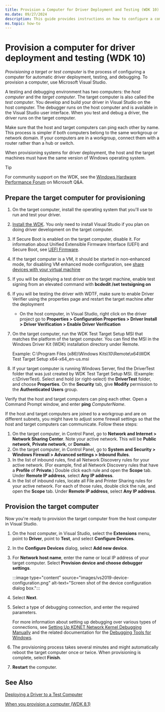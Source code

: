 ```yaml
---
title: Provision a Computer for Driver Deployment and Testing (WDK 10)
ms.date: 09/27/2024
description: This guide provides instructions on how to configure a computer for automatic driver deployment, testing, and debugging using Microsoft Visual Studio.
ms.topic: how-to
---
```


# Provision a computer for driver deployment and testing (WDK 10)

*Provisioning a target or test computer* is the process of configuring a computer for automatic driver deployment, testing, and debugging. To provision a computer, use Microsoft Visual Studio.

A testing and debugging environment has two computers: the *host computer* and the *target computer*. The target computer is also called the *test computer*. You develop and build your driver in Visual Studio on the host computer. The debugger runs on the host computer and is available in the Visual Studio user interface. When you test and debug a driver, the driver runs on the target computer.

Make sure that the host and target computers can ping each other by name. This process is simpler if both computers belong to the same workgroup or network domain. If your computers are in a workgroup, connect them with a router rather than a hub or switch.

When provisioning systems for driver deployment, the host and the target machines must have the same version of Windows operating system.

> [!TIP]
> For community support on the WDK, see the [Windows Hardware Performance Forum](/answers/tags/384/windows-hardware-performance) on Microsoft Q&A.

## Prepare the target computer for provisioning

1. On the target computer, install the operating system that you'll use to run and test your driver.

1. [Install the WDK](../download-the-wdk.md). You only need to install Visual Studio if you plan on doing driver development on the target computer.

1. If Secure Boot is enabled on the target computer, disable it. For information about Unified Extensible Firmware Interface (UEFI) and Secure Boot, see [UEFI Firmware](/previous-versions/windows/it-pro/windows-8.1-and-8/hh824898(v=win.10)).

1. If the target computer is a VM, it should be started in non-enhanced mode, for disabling VM enhanced mode configuration, see [share devices with your virtual machine](/virtualization/hyper-v-on-windows/user-guide/enhanced-session-mode)

1. If you will be deploying a test driver on the target machine, enable test signing from an elevated command with  **bcdedit /set testsigning on**

1. If you will be testing the driver with WDTF, make sure to enable Driver Verifier using the properties page and restart the target machine after the deployment
   - On the host computer, in Visual Studio, right click on the driver project go to **Properties &gt; Configuration Properties &gt; Driver Install &gt; Driver Verification &gt; Enable Driver Verification**

1. On the target computer, run the WDK Test Target Setup MSI that matches the platform of the target computer. You can find the MSI in the Windows Driver Kit (WDK) installation directory under Remote.

    Example: C:\\Program Files (x86)\\Windows Kits\\10\\Remote\\x64\\WDK Test Target Setup x64-x64\_en-us.msi

1. If your target computer is running Windows Server, find the DriverTest folder that was just created by WDK Test Target Setup MSI. (Example: c:\\DriverTest). Select and hold (or right-select) the **DriverTest** folder, and choose **Properties**. On the **Security** tab, give **Modify** permission to the **Authenticated Users** group.

Verify that the host and target computers can ping each other. Open a Command Prompt window, and enter **ping** *ComputerName*.

If the host and target computers are joined to a workgroup and are on different subnets, you might have to adjust some firewall settings so that the host and target computers can communicate. Follow these steps:

1. On the target computer, in Control Panel, go to **Network and Internet &gt; Network Sharing Center**. Note your active network. This will be **Public network**, **Private network**, or **Domain**.
2. On the target computer, in Control Panel, go to **System and Security &gt; Windows Firewall &gt; Advanced settings &gt; Inbound Rules**.
3. In the list of inbound rules, find all Network Discovery rules for your active network. (For example, find all Network Discovery rules that have a **Profile** of **Private**.) Double click each rule and open the **Scope** tab. Under **Remote IP address**, select **Any IP address**.
4. In the list of inbound rules, locate all File and Printer Sharing rules for your active network. For each of those rules, double click the rule, and open the **Scope** tab. Under **Remote IP address**, select **Any IP address**.

## Provision the target computer

Now you're ready to provision the target computer from the host computer in Visual Studio.

1. On the host computer, in Visual Studio, select the **Extensions** menu, point to **Driver**, point to **Test**, and select **Configure Devices**.

1. In the **Configure Devices** dialog, select **Add new device**.

1. For **Network host name**, enter the name or local IP address of your target computer. Select **Provision device and choose debugger settings**.

    :::image type="content" source="images/vs2019-device-configuration.png" alt-text="Screen shot of the device configuration dialog box.":::

1. Select **Next**.

1. Select a type of debugging connection, and enter the required parameters.

    For more information about setting up debugging over various types of connections, see [Setting Up KDNET Network Kernel Debugging Manually](../debugger/setting-up-a-network-debugging-connection.md) and the related  documentation for the [Debugging Tools for Windows](../debugger/index.md).

1. The provisioning process takes several minutes and might automatically reboot the target computer once or twice. When provisioning is complete, select **Finish**.

1.  **Restart** the computer.

## See Also

[Deploying a Driver to a Test Computer](../develop/deploying-a-driver-to-a-test-computer.md)

[When you provision a computer (WDK 8.1)](../develop/what-happens-when-you-provision-a-computer--wdk-8-1-.md)
